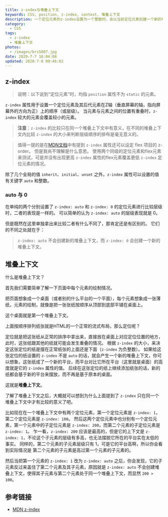 ```yaml
---
title: z-index与堆叠上下文
keywords: CSS, position, z-index, context, 堆叠上下文
description: 一个定位元素的z-index设置为一个整数时，会以当前定位元素创建一个新的堆叠上下文；而设置为auto，或者不显式地设置z-index属性时，则不会创建堆叠上下文。
category:
  - CSS
tags:
  - z-index
  - 堆叠上下文
photos:
  - /images/brs5007.jpg
date: 2020-7-7 18:04:08
updated: 2020-7-8 09:46:02
---
```


## z-index

> 说明：以下说到“定位元素”时，均指 `position` 属性不为 `static` 的元素。

`z-index` 属性用于设置一个定位元素及其后代元素在Z轴（垂直屏幕的轴，指向屏幕外的方向为正）上的顺序（或层级）。
当元素与元素之间的位置有重叠时，`z-index` 较大的元素会覆盖较小的元素。

> **注意**：`z-index` 的比较只在同一个堆叠上下文中有意义，在不同的堆叠上下文内比较 `z-index` 的大小来判断层级顺序的排布是毫无意义的。

> 值得一提的是在[MDN文档](MDN:z-index)中有提到 `z-index` 属性还可以设定 flex 项目的 z-order。
> 但是我尚不理解是什么意思。
> 使用两个同级的定位元素和flex元素来测试，可是并没有出现更高 `z-index` 属性的flex元素覆盖更低 `z-index` 定位元素的情况。

除了几个全局的值 `inherit`、`initial`、`unset` 之外，`z-index` 属性可以设置的值有关键字 `auto` 和整数。

<!-- more -->

### auto 与 0

在单纯的两个分别设置了 `z-index: auto` 和 `z-index: 0` 的定位元素进行比较层级时，二者的表现是一样的。
可以简单的认为 `z-index: auto` 的层级表现就是 0。

但是既然在这里单独拿出来比较二者有什么不同了，那肯定还是有区别的。
它们的不同之处就在于：
> `z-index: auto` 不会创建新的堆叠上下文，而 `z-index: 0` 会创建一个新的堆叠上下文。

## 堆叠上下文

什么是堆叠上下文？

首先我们需要简单了解一下页面中每个元素的绘制情况。

把页面想象成一个桌面（或者别的什么平台的一个平面），每个元素想象成一张薄纸，元素的绘制，就像是把一张张纸按顺序从顶部到底部平铺在桌面上。

这个桌面就是第一个堆叠上下文。

上面按顺序排列纸张就是HTML的一个正常的流式布局，那么定位呢？

定位就是把这张纸从正常的排序中拿出来，直接放在桌面上对应定位位置的地方，此时，这张纸跟其他的纸就可能会发生重叠的情况。
根据 `z-index` 的大小，来决定这张定位的纸是摆在正常纸张的上面还是下面（`z-index` 为负整数）。
如果给这张定位的纸设置的 `z-index` 不是 `auto` 的话，就会产生一个新的堆叠上下文，你可以想象，这张纸成了一个新的平台，而平台对比它所在平台（这里就是桌面）的高度就是它的 `z-index` 属性的值。
后续在这张定位的纸上继续添加纸张的话，新的纸都会基于新的平台来摆放，而不再是基于原本的桌面。

这就是**堆叠上下文**。

了解了堆叠上下文之后，大概就可以想到为什么上面提到了 `z-index` 只在同一个堆叠上下文中才有比较的意义了吧。

比如现在在一个堆叠上下文中有两个定位元素，第一个定位元素是 `z-index: 1`，第二个定位元素是 `z-index: 100`。
然后这两个定位元素中也分别有一个定位元素，第一个元素中的子定位元素是 `z-index: 200`，而第二个元素的子定位元素是 `z-index: 1`。
乍一看，`z-index: 200` 应该是最高的，但是它的上下文是 `z-index: 1`，不论这个子元素的层级有多高，也无法摆脱它所在的平台实在太低的事实。
同样的，第二个元素的子元素层级只有 1，可是它的平台高啊，所以你会看到实际情况是 第二个元素的子元素是高过第一个元素的子元素的。

然后当把第一个元素的 `z-index: 1` 改为 `z-index: auto` 之后，你会发现，它的子元素反过来盖住了第二个元素及其子元素，原因就是 `z-index: auto` 不会创建堆叠上下文，使得其子元素与第二个元素处于同一个堆叠上下文，而显然 `200 > 100`。

## 参考链接

- [MDN z-index](MDN:z-index)

[MDN:z-index]: https://developer.mozilla.org/zh-CN/docs/Web/CSS/z-index

